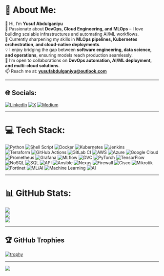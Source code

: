 # 💫 About Me:
👋 Hi, I’m **Yusuf Abdulganiyu**  
🚀 Passionate about **DevOps, Cloud Engineering, and MLOps** – I love building scalable infrastructures and automating AI/ML workflows.  
🌱 Currently sharpening my skills in **MLOps pipelines, Kubernetes orchestration, and cloud-native deployments**.  
💡 I enjoy bridging the gap between **software engineering, data science, and operations**, ensuring models reach production seamlessly.  
🤝 I’m open to collaborations on **DevOps automation, AI/ML deployment, and multi-cloud solutions**.  
📫 Reach me at: **yusufabdulganiyu@outlook.com**  

---

## 🌐 Socials:
[![LinkedIn](https://img.shields.io/badge/LinkedIn-%230077B5.svg?logo=linkedin&logoColor=white)](https://linkedin.com/in/yusuf-abdulganiyu) 
[![X](https://img.shields.io/badge/X-black.svg?logo=X&logoColor=white)](https://x.com/@mnswifi) 
[![Medium](https://img.shields.io/badge/Medium-000000?logo=medium&logoColor=white)](https://medium.com/@abdulganiyu)  

---

# 💻 Tech Stack:
![Python](https://img.shields.io/badge/python-3670A0?style=for-the-badge&logo=python&logoColor=ffdd54) 
![Shell Script](https://img.shields.io/badge/shell_script-%23121011.svg?style=for-the-badge&logo=gnu-bash&logoColor=white) 
![Docker](https://img.shields.io/badge/docker-%230db7ed.svg?style=for-the-badge&logo=docker&logoColor=white) 
![Kubernetes](https://img.shields.io/badge/kubernetes-%23326ce5.svg?style=for-the-badge&logo=kubernetes&logoColor=white) 
![Jenkins](https://img.shields.io/badge/Jenkins-D24939.svg?style=for-the-badge&logo=Jenkins&logoColor=white)  
![Terraform](https://img.shields.io/badge/terraform-%235835CC.svg?style=for-the-badge&logo=terraform&logoColor=white) 
![GitHub Actions](https://img.shields.io/badge/github%20actions-%232671E5.svg?style=for-the-badge&logo=githubactions&logoColor=white) 
![GitLab CI](https://img.shields.io/badge/gitlab%20CI-%23181717.svg?style=for-the-badge&logo=gitlab&logoColor=white) 
![AWS](https://img.shields.io/badge/AWS-%23FF9900.svg?style=for-the-badge&logo=amazon-aws&logoColor=white) 
![Azure](https://img.shields.io/badge/azure-%230072C6.svg?style=for-the-badge&logo=microsoftazure&logoColor=white) 
![Google Cloud](https://img.shields.io/badge/GoogleCloud-%234285F4.svg?style=for-the-badge&logo=google-cloud&logoColor=white) 
![Prometheus](https://img.shields.io/badge/Prometheus-E6522C?style=for-the-badge&logo=Prometheus&logoColor=white) 
![Grafana](https://img.shields.io/badge/grafana-%23F46800.svg?style=for-the-badge&logo=grafana&logoColor=white) 
![MLflow](https://img.shields.io/badge/MLflow-0194E2?style=for-the-badge&logo=mlflow&logoColor=white) 
![DVC](https://img.shields.io/badge/DVC-945DD6?style=for-the-badge&logo=dvc&logoColor=white) 
![PyTorch](https://img.shields.io/badge/PyTorch-%23EE4C2C.svg?style=for-the-badge&logo=PyTorch&logoColor=white) 
![TensorFlow](https://img.shields.io/badge/TensorFlow-%23FF6F00.svg?style=for-the-badge&logo=TensorFlow&logoColor=white) 
![NoSQL](https://img.shields.io/badge/NoSQL-%2300C58E.svg?style=for-the-badge&logo=mongodb&logoColor=white)
![SQL](https://img.shields.io/badge/SQL-%2300758F.svg?style=for-the-badge&logo=mysql&logoColor=white)
![API](https://img.shields.io/badge/API-%23007396.svg?style=for-the-badge&logo=fastapi&logoColor=white)
![Ansible](https://img.shields.io/badge/Ansible-%23EE0000.svg?style=for-the-badge&logo=ansible&logoColor=white)
![Nexus](https://img.shields.io/badge/Nexus-%23000000.svg?style=for-the-badge&logo=sonatype&logoColor=white)
![Firewall](https://img.shields.io/badge/Firewall-%23FF4500.svg?style=for-the-badge&logo=datadog&logoColor=white)
![Cisco](https://img.shields.io/badge/Cisco-%23049fd9.svg?style=for-the-badge&logo=cisco&logoColor=white)
![Mikrotik](https://img.shields.io/badge/MikroTik-%23000000.svg?style=for-the-badge&logo=router&logoColor=white)
![Fortinet](https://img.shields.io/badge/Fortinet-%23EE1C25.svg?style=for-the-badge&logo=fortinet&logoColor=white)
![ML/AI](https://img.shields.io/badge/ML%2FAI-102230.svg?style=for-the-badge&logo=Artificial-Intelligence&logoColor=white)
![Machine Learning](https://img.shields.io/badge/Machine%20Learning-FF6F00.svg?style=for-the-badge&logo=TensorFlow&logoColor=white)
![AI](https://img.shields.io/badge/Artificial%20Intelligence-412991.svg?style=for-the-badge&logo=OpenAI&logoColor=white)


---

# 📊 GitHub Stats:
![](https://github-readme-stats.vercel.app/api?username=mnswifi&show_icons=true&theme=tokyonight&hide_border=false&count_private=true)  
![](https://github-readme-streak-stats.herokuapp.com/?user=mnswifi&theme=tokyonight&hide_border=false)  
![](https://github-readme-stats.vercel.app/api/top-langs/?username=mnswifi&layout=compact&theme=tokyonight&hide_border=false)

---

## 🏆 GitHub Trophies
[![trophy](https://github-profile-trophy.vercel.app/?username=mnswifi&theme=algolia)](https://github.com/ryo-ma/github-profile-trophy)


---

[![](https://visitcount.itsvg.in/api?id=mnswifi&icon=0&color=0)](https://visitcount.itsvg.in)

<!---
mnswifi/mnswifi is a ✨ special ✨ repository because its `README.md` (this file) appears on your GitHub profile.
--->
